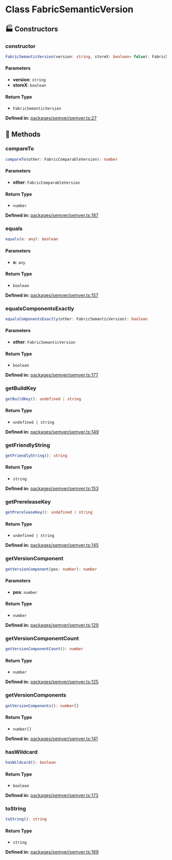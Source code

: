 # Class FabricSemanticVersion

## 🏭 Constructors

### constructor

```ts
FabricSemanticVersion(version: string, storeX: boolean= false): FabricSemanticVersion
```
#### Parameters

- **version**: `string`
- **storeX**: `boolean`
#### Return Type

- `FabricSemanticVersion`

<p style="font-size: 14px; color: var(--vp-c-text-2)">
<strong>Defined in:</strong> <a href="https://github.com/voxelum/minecraft-launcher-core-node/blob/master/packages/semver/semver.ts#L27" target="_blank" rel="noreferrer">packages/semver/semver.ts:27</a>
</p>


## 🔧 Methods

### compareTo <Badge type="tip" text="public" />

```ts
compareTo(other: FabricComparableVersion): number
```
#### Parameters

- **other**: `FabricComparableVersion`
#### Return Type

- `number`

<p style="font-size: 14px; color: var(--vp-c-text-2)">
<strong>Defined in:</strong> <a href="https://github.com/voxelum/minecraft-launcher-core-node/blob/master/packages/semver/semver.ts#L187" target="_blank" rel="noreferrer">packages/semver/semver.ts:187</a>
</p>


### equals <Badge type="tip" text="public" />

```ts
equals(o: any): boolean
```
#### Parameters

- **o**: `any`
#### Return Type

- `boolean`

<p style="font-size: 14px; color: var(--vp-c-text-2)">
<strong>Defined in:</strong> <a href="https://github.com/voxelum/minecraft-launcher-core-node/blob/master/packages/semver/semver.ts#L157" target="_blank" rel="noreferrer">packages/semver/semver.ts:157</a>
</p>


### equalsComponentsExactly <Badge type="tip" text="public" />

```ts
equalsComponentsExactly(other: FabricSemanticVersion): boolean
```
#### Parameters

- **other**: `FabricSemanticVersion`
#### Return Type

- `boolean`

<p style="font-size: 14px; color: var(--vp-c-text-2)">
<strong>Defined in:</strong> <a href="https://github.com/voxelum/minecraft-launcher-core-node/blob/master/packages/semver/semver.ts#L177" target="_blank" rel="noreferrer">packages/semver/semver.ts:177</a>
</p>


### getBuildKey <Badge type="tip" text="public" />

```ts
getBuildKey(): undefined | string
```
#### Return Type

- `undefined | string`

<p style="font-size: 14px; color: var(--vp-c-text-2)">
<strong>Defined in:</strong> <a href="https://github.com/voxelum/minecraft-launcher-core-node/blob/master/packages/semver/semver.ts#L149" target="_blank" rel="noreferrer">packages/semver/semver.ts:149</a>
</p>


### getFriendlyString <Badge type="tip" text="public" />

```ts
getFriendlyString(): string
```
#### Return Type

- `string`

<p style="font-size: 14px; color: var(--vp-c-text-2)">
<strong>Defined in:</strong> <a href="https://github.com/voxelum/minecraft-launcher-core-node/blob/master/packages/semver/semver.ts#L153" target="_blank" rel="noreferrer">packages/semver/semver.ts:153</a>
</p>


### getPrereleaseKey <Badge type="tip" text="public" />

```ts
getPrereleaseKey(): undefined | string
```
#### Return Type

- `undefined | string`

<p style="font-size: 14px; color: var(--vp-c-text-2)">
<strong>Defined in:</strong> <a href="https://github.com/voxelum/minecraft-launcher-core-node/blob/master/packages/semver/semver.ts#L145" target="_blank" rel="noreferrer">packages/semver/semver.ts:145</a>
</p>


### getVersionComponent <Badge type="tip" text="public" />

```ts
getVersionComponent(pos: number): number
```
#### Parameters

- **pos**: `number`
#### Return Type

- `number`

<p style="font-size: 14px; color: var(--vp-c-text-2)">
<strong>Defined in:</strong> <a href="https://github.com/voxelum/minecraft-launcher-core-node/blob/master/packages/semver/semver.ts#L129" target="_blank" rel="noreferrer">packages/semver/semver.ts:129</a>
</p>


### getVersionComponentCount <Badge type="tip" text="public" />

```ts
getVersionComponentCount(): number
```
#### Return Type

- `number`

<p style="font-size: 14px; color: var(--vp-c-text-2)">
<strong>Defined in:</strong> <a href="https://github.com/voxelum/minecraft-launcher-core-node/blob/master/packages/semver/semver.ts#L125" target="_blank" rel="noreferrer">packages/semver/semver.ts:125</a>
</p>


### getVersionComponents <Badge type="tip" text="public" />

```ts
getVersionComponents(): number[]
```
#### Return Type

- `number[]`

<p style="font-size: 14px; color: var(--vp-c-text-2)">
<strong>Defined in:</strong> <a href="https://github.com/voxelum/minecraft-launcher-core-node/blob/master/packages/semver/semver.ts#L141" target="_blank" rel="noreferrer">packages/semver/semver.ts:141</a>
</p>


### hasWildcard <Badge type="tip" text="public" />

```ts
hasWildcard(): boolean
```
#### Return Type

- `boolean`

<p style="font-size: 14px; color: var(--vp-c-text-2)">
<strong>Defined in:</strong> <a href="https://github.com/voxelum/minecraft-launcher-core-node/blob/master/packages/semver/semver.ts#L173" target="_blank" rel="noreferrer">packages/semver/semver.ts:173</a>
</p>


### toString <Badge type="tip" text="public" />

```ts
toString(): string
```
#### Return Type

- `string`

<p style="font-size: 14px; color: var(--vp-c-text-2)">
<strong>Defined in:</strong> <a href="https://github.com/voxelum/minecraft-launcher-core-node/blob/master/packages/semver/semver.ts#L169" target="_blank" rel="noreferrer">packages/semver/semver.ts:169</a>
</p>


